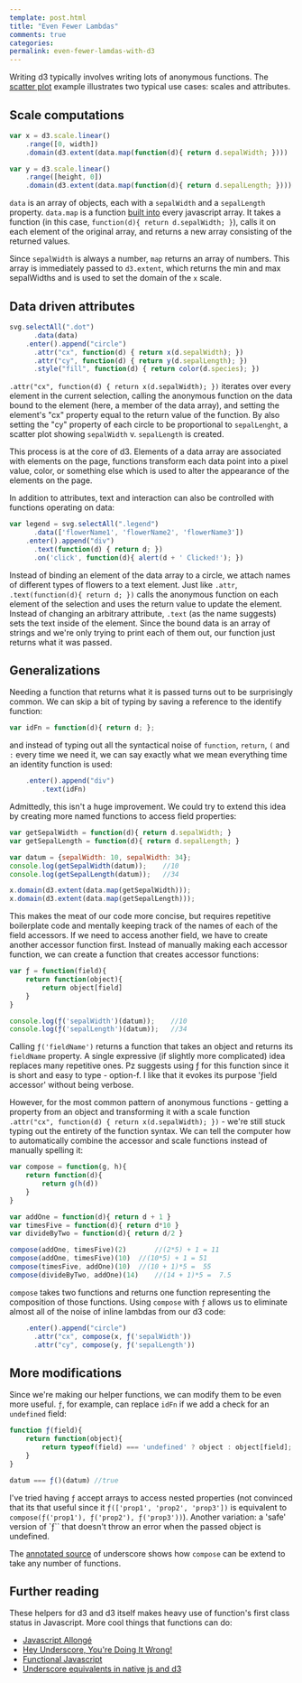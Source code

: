 ```yaml
---
template: post.html
title: "Even Fewer Lambdas"
comments: true
categories: 
permalink: even-fewer-lamdas-with-d3
---
```

Writing d3 typically involves writing lots of anonymous functions. The [scatter plot](http://bl.ocks.org/mbostock/3887118) example illustrates two typical use cases: scales and attributes.  

## Scale computations 

```javascript 
var x = d3.scale.linear()
    .range([0, width])
    .domain(d3.extent(data.map(function(d){ return d.sepalWidth; })))

var y = d3.scale.linear()
    .range([height, 0])
    .domain(d3.extent(data.map(function(d){ return d.sepalLength; })))
```

`data` is an array of objects, each with a `sepalWidth` and a `sepalLength` property. `data.map` is a function [built into](https://developer.mozilla.org/en-US/docs/Web/JavaScript/Reference/Global_Objects/Array/map) every javascript array. It takes a function (in this case, `function(d){ return d.sepalWidth; }`), calls it on each element of the original array, and returns a new array consisting of the returned values. 

Since `sepalWidth` is always a number, `map` returns an array of numbers. This array is immediately passed to `d3.extent`, which returns the min and max sepalWidths and is used to set the domain of the `x` scale.

## Data driven attributes  

```javascript 
svg.selectAll(".dot")
      .data(data)
    .enter().append("circle")
      .attr("cx", function(d) { return x(d.sepalWidth); })
      .attr("cy", function(d) { return y(d.sepalLength); })
      .style("fill", function(d) { return color(d.species); })
```

`.attr("cx", function(d) { return x(d.sepalWidth); })` iterates over every element in the current selection, calling the anonymous function on the data bound to the element (here, a member of the data array), and setting the element's "cx" property equal to the return value of the function. By also setting the "cy" property of each circle to be proportional to `sepalLenght`, a scatter plot showing `sepalWidth` v. `sepalLength` is created. 

This process is at the core of d3. Elements of a data array are associated with elements on the page, functions transform each data point into a pixel value, color, or something else which is used to alter the appearance of the elements on the page.

In addition to attributes, text and interaction can also be controlled with functions operating on data:

```javascript 
var legend = svg.selectAll(".legend")
      .data(['flowerName1', 'flowerName2', 'flowerName3'])
    .enter().append("div")
      .text(function(d) { return d; })
      .on('click', function(d){ alert(d + ' Clicked!'); })
```
Instead of binding an element of the data array to a circle, we attach names of different types of flowers to a text element. Just like `.attr`, `.text(function(d){ return d; })` calls the anonymous function on each element of the selection and uses the return value to update the element. Instead of changing an arbitrary attribute, `.text` (as the name suggests) sets the text inside of the element. Since the bound data is an array of strings and we're only trying to print each of them out, our function just returns what it was passed. 

## Generalizations

Needing a function that returns what it is passed turns out to be surprisingly common. We can skip a bit of typing by saving a reference to the identify function: 
```javascript
var idFn = function(d){ return d; };
```
and instead of typing out all the syntactical noise of `function`, `return`, `(` and `:`  every time we need it, we can say exactly what we mean everything time an identity function is used:
```javascript
    .enter().append("div")
        .text(idFn)
```

Admittedly, this isn't a huge improvement. We could try to extend this idea by creating more named functions to access field properties:

```javascript 
var getSepalWidth = function(d){ return d.sepalWidth; }
var getSepalLength = function(d){ return d.sepalLength; }

var datum = {sepalWidth: 10, sepalWidth: 34};
console.log(getSepalWidth(datum));    //10
console.log(getSepalLength(datum));   //34

x.domain(d3.extent(data.map(getSepalWidth)));
x.domain(d3.extent(data.map(getSepalLength)));
```

This makes the meat of our code more concise, but requires repetitive boilerplate code and mentally keeping track of the names of each of the field accessors. If we need to access another field, we have to create another accessor function first. Instead of manually making each accessor function, we can create a function that creates accessor functions:
```javascript
var ƒ = function(field){
	return function(object){ 
		return object[field]
	}
}

console.log(ƒ('sepalWidth')(datum));    //10
console.log(ƒ('sepalLength')(datum));   //34
```
Calling `ƒ('fieldName')` returns a function that takes an object and returns its `fieldName` property. A single expressive (if slightly more complicated) idea replaces many repetitive ones.  Pz suggests using ƒ for this function since it is short and easy to type - option-f. I like that it evokes its purpose 'ƒield accessor' without being verbose. 

However, for the most common pattern of anonymous functions - getting a property from an object and transforming it with a scale function `.attr("cx", function(d) { return x(d.sepalWidth); })` - we're still stuck typing out the entirety of the function syntax. We can tell the computer how to automatically combine the accessor and scale functions instead of manually spelling it:
```javascript
var compose = function(g, h){
	return function(d){
		return g(h(d))
	}
}

var addOne = function(d){ return d + 1 }
var timesFive = function(d){ return d*10 }
var divideByTwo = function(d){ return d/2 }

compose(addOne, timesFive)(2)		//(2*5) + 1 = 11
compose(addOne, timesFive)(10)	//(10*5) + 1 = 51
compose(timesFive, addOne)(10)	//(10 + 1)*5 =  55
compose(divideByTwo, addOne)(14)	//(14 + 1)*5 =  7.5
```

`compose` takes two functions and returns one function representing the composition of those functions. Using `compose` with `ƒ` allows us to eliminate almost all of the noise of inline lambdas from our d3 code:

```javascript
    .enter().append("circle")
      .attr("cx", compose(x, ƒ('sepalWidth'))
      .attr("cy", compose(y, ƒ('sepalLength'))

```

## More modifications
Since we're making our helper functions, we can modify them to be even more useful. `ƒ`, for example, can replace `idFn` if we add a check for an `undefined` field:

```javascript
function ƒ(field){
    return function(object){ 
        return typeof(field) === 'undefined' ? object : object[field];
    }
}

datum === ƒ()(datum) //true
```
I've tried having `ƒ` accept arrays to access nested properties (not convinced that its that useful since it `ƒ(['prop1', 'prop2', 'prop3'])` is equivalent to `compose(ƒ('prop1'), ƒ('prop2'), ƒ('prop3'))`). Another variation: a 'safe' version of `ƒ`` that doesn't throw an error when the passed object is undefined.

The [annotated source](http://underscorejs.org/docs/underscore.html) of underscore shows how `compose` can be extend to take any number of functions. 


## Further reading
These helpers for d3 and d3 itself makes heavy use of function's first class status in Javascript. More cool things that functions can do:

- [Javascript Allongé](https://leanpub.com/javascript-allonge/read)
- [Hey Underscore, You're Doing It Wrong!](https://www.youtube.com/watch?v=m3svKOdZijA)
- [Functional Javascript](http://blog.fogus.me/2013/05/29/fun-js-pt-1-functional-javascript/)
- [Underscore equivalents in native js and d3](https://gist.github.com/mbostock/3934356)

